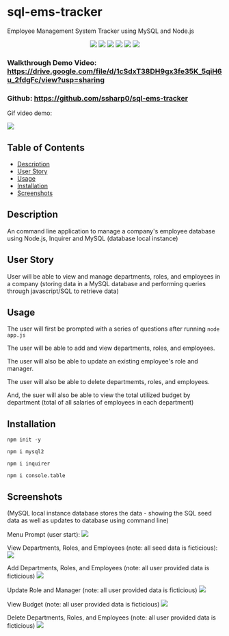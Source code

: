 # sql-ems-tracker
Employee Management System Tracker using MySQL and Node.js

<p align="center">
 <img src="https://img.shields.io/github/repo-size/ssharp0/team-summary-generator">
 <img src="https://img.shields.io/badge/Javascript-yellow">
 <img src="https://img.shields.io/badge/-node.js-green">
 <img src="https://img.shields.io/badge/-mysql2-purple">
 <img src="https://img.shields.io/badge/-inquirer npm-brown">
 <img src="https://img.shields.io/badge/-console.table npm-blue">
</p>


### Walkthrough Demo Video: https://drive.google.com/file/d/1cSdxT38DH9gx3fe35K_5qiH6u_2fdgFc/view?usp=sharing

### Github: https://github.com/ssharp0/sql-ems-tracker 

Gif video demo:

![](/assets/img/sql-ems-video.gif)

## Table of Contents

- [Description](#description)
- [User Story](#user-story)
- [Usage](#usage)
- [Installation](#installation)
- [Screenshots](#screenshots)

## Description
An command line application to manage a company's employee database using Node.js, Inquirer and MySQL (database local instance)

## User Story

User will be able to view and manage departments, roles, and employees in a company (storing data in a MySQL database and performing queries through javascript/SQL to retrieve data)

## Usage

The user will first be prompted with a series of questions after running `node app.js` 

The user will be able to add and view departments, roles, and employees. 

The user will also be able to update an existing employee's role and manager. 

The user will also be able to delete departmemts, roles, and employees. 

And, the suer will also be able to view the total utilized budget by department (total of all salaries of employees in each department)


## Installation

`npm init -y`

`npm i mysql2`

`npm i inquirer`

`npm i console.table`


## Screenshots
(MySQL local instance database stores the data - showing the SQL seed data as well as updates to database using command line)

Menu Prompt (user start):
![](/assets/img/menu-prompt.png)

View Departments, Roles, and Employees (note: all seed data is ficticious):
![](/assets/img/view-dept-roles-employees.png)

Add Departments, Roles, and Employees (note: all user provided data is ficticious)
![](/assets/img/add-dept-roles-employees.png)

Update Role and Manager (note: all user provided data is ficticious)
![](/assets/img/update-role-manager.png)

View Budget (note: all user provided data is ficticious)
![](/assets/img/view-budget-by-dept.png)

Delete Departments, Roles, and Employees (note: all user provided data is ficticious)
![](/assets/img/delete-dept-role-employee.png)